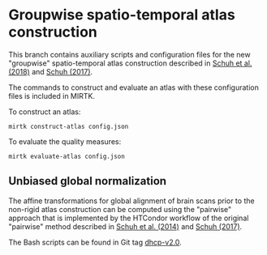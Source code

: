 # Groupwise spatio-temporal atlas construction

This branch contains auxiliary scripts and configuration files for the new "groupwise" spatio-temporal atlas
construction described in [Schuh et al. (2018)](https://doi.org/10.1101/251512) and
[Schuh (2017)](https://doi.org/10.25560/58880).

The commands to construct and evaluate an atlas with these configuration files is included in MIRTK.

To construct an atlas:
```
mirtk construct-atlas config.json
```

To evaluate the quality measures:
```
mirtk evaluate-atlas config.json
```


## Unbiased global normalization

The affine transformations for global alignment of brain scans prior to the non-rigid atlas construction
can be computed using the "pairwise" approach that is implemented by the HTCondor workflow of the original
"pairwise" method described in [Schuh et al. (2014)](http://andreasschuh.com/wp-content/uploads/2015/09/miccai2014-stia.pdf)
and [Schuh (2017)](https://doi.org/10.25560/58880).

The Bash scripts can be found in Git tag [dhcp-v2.0](https://github.com/MIRTK/BAtCh/releases/tag/dhcp-v2.0).
